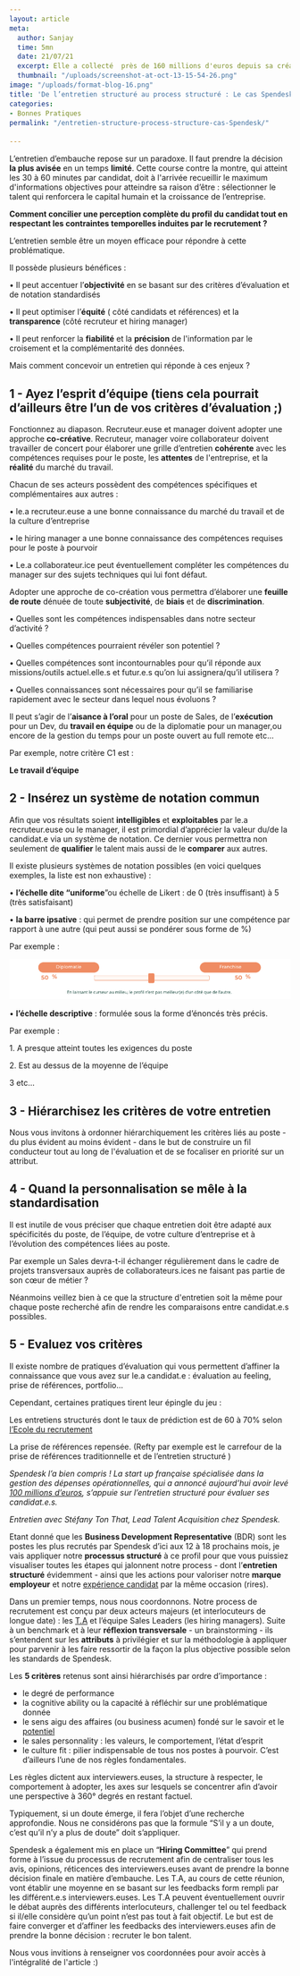 ```yaml
---
layout: article
meta:
  author: Sanjay
  time: 5mn
  date: 21/07/21
  excerpt: Elle a collecté  près de 160 millions d'euros depuis sa création en 2016
  thumbnail: "/uploads/screenshot-at-oct-13-15-54-26.png"
image: "/uploads/format-blog-16.png"
title: 'De l’entretien structuré au process structuré : Le cas Spendesk'
categories:
- Bonnes Pratiques
permalink: "/entretien-structure-process-structure-cas-Spendesk/"

---
```

L’entretien d’embauche repose sur un paradoxe. Il faut prendre la décision **la plus avisée** en un temps **limité**. Cette course contre la montre, qui atteint les 30 à 60 minutes par candidat, doit à l'arrivée recueillir le maximum d'informations objectives pour atteindre sa raison d’être : sélectionner le talent qui renforcera le capital humain et la croissance de l’entreprise.

**Comment concilier une perception complète du profil du candidat tout en respectant les contraintes temporelles induites par le recrutement ?**

L’entretien semble être un moyen efficace pour répondre à cette problématique.

Il possède plusieurs bénéfices :

• Il peut accentuer l’**objectivité** en se basant sur des critères d’évaluation et de notation standardisés

• Il peut optimiser l’**équité** ( côté candidats et références)  et la **transparence** (côté recruteur et hiring manager)

• Il peut renforcer la **fiabilité** et la **précision** de l'information par le croisement et la complémentarité des données.

Mais comment concevoir un entretien qui réponde à ces enjeux ?

## 1 - Ayez l’esprit d’équipe (tiens cela pourrait d’ailleurs être l’un de vos critères d’évaluation ;)

Fonctionnez au diapason. Recruteur.euse et manager doivent adopter une approche **co-créative**. Recruteur, manager voire collaborateur doivent travailler de concert pour élaborer une grille d’entretien **cohérente** avec les compétences requises pour le poste, les **attentes** de l'entreprise, et la **réalité** du marché du travail.

Chacun de ses acteurs possèdent des compétences spécifiques et complémentaires aux autres :

• le.a recruteur.euse a une bonne connaissance du marché du travail et de la culture d’entreprise

• le hiring manager a une bonne connaissance des compétences requises pour le poste à pourvoir

• Le.a collaborateur.ice peut éventuellement compléter les compétences du manager sur des sujets techniques qui lui font défaut.

Adopter une approche de co-création vous permettra d’élaborer une **feuille de route** dénuée de toute **subjectivité**, de **biais** et de **discrimination**.

• Quelles sont les compétences indispensables dans notre secteur d’activité ?

• Quelles compétences pourraient révéler son potentiel ?

• Quelles compétences sont incontournables pour qu’il réponde aux missions/outils actuel.elle.s et futur.e.s qu’on lui assignera/qu’il utilisera ?

• Quelles connaissances sont nécessaires pour qu’il se familiarise rapidement avec le secteur dans lequel nous évoluons ?

Il peut s’agir de l’**aisance à l’oral** pour un poste de Sales, de l’**exécution** pour un Dev, du **travail en équipe** ou de la diplomatie pour un manager,ou encore de  la gestion du temps pour un poste ouvert au full remote etc…

Par exemple, notre critère C1 est :

**Le travail d’équipe**

## 2 - Insérez un système de notation commun

Afin que vos résultats soient **intelligibles** et **exploitables** par le.a recruteur.euse ou le manager, il est primordial d’apprécier la valeur du/de la candidat.e via un système de notation. Ce dernier vous permettra non seulement de **qualifier** le talent mais aussi de le **comparer** aux autres.

Il existe plusieurs systèmes de notation possibles (en voici quelques exemples, la liste est non exhaustive) :

• **l’échelle dite “uniforme**”ou échelle de Likert : de 0 (très insuffisant) à 5 (très  satisfaisant)

• **la barre ipsative** : qui permet de prendre position sur une compétence par rapport à une autre (qui peut aussi se pondérer sous forme de %)

Par exemple :

![](/uploads/barreipsativerefty.png)

• **l’échelle descriptive** : formulée sous la forme d’énoncés très précis.

Par exemple :

1\. A presque atteint toutes les exigences du poste

2\. Est au dessus de la moyenne de l’équipe

3 etc...

## 3 - Hiérarchisez les critères de votre entretien

Nous vous invitons à ordonner hiérarchiquement les critères liés au poste - du plus évident au moins évident -  dans le but de construire un fil conducteur tout au long de l'évaluation et de se focaliser en priorité sur un attribut.

## 4 - Quand la personnalisation se mêle à la standardisation

Il est inutile de vous préciser que chaque entretien doit être adapté aux spécificités du poste, de l’équipe, de votre culture d’entreprise et à l’évolution des compétences liées au poste.

Par exemple un Sales devra-t-il échanger régulièrement dans le cadre de projets transversaux auprès de collaborateurs.ices ne faisant pas partie de son cœur de métier ?

Néanmoins veillez bien à ce que la structure d'entretien soit la même pour chaque poste recherché afin de rendre les comparaisons entre candidat.e.s possibles.

## 5 - Evaluez vos critères

Il existe nombre de pratiques d’évaluation qui vous permettent d’affiner la connaissance que vous avez sur le.a candidat.e : évaluation au feeling, prise de références, portfolio…

Cependant, certaines pratiques tirent leur épingle du jeu :

Les entretiens structurés dont le taux de prédiction est de 60 à 70% selon [l’Ecole du recrutement](https://lecoledurecrutement.fr/comment-mettre-en-place-les-entretiens-structures/)

La prise de références repensée. (Refty par exemple est le carrefour de la prise de références traditionnelle et de l’entretien structuré )

_Spendesk l’a bien compris ! La start up française spécialisée dans la gestion des dépenses opérationnelles, qui a annoncé aujourd’hui avoir levé_ [_100 millions d’euros_](https://www.lemonde.fr/economie/article/2021/07/21/la-start-up-francaise-spendesk-leve-100-millions-d-euros_6089006_3234.html)_, s’appuie sur l’entretien structuré pour évaluer ses candidat.e.s._

_Entretien avec Stéfany Ton That, Lead Talent Acquisition chez Spendesk._

Etant donné que les **Business Development Representative** (BDR) sont les postes les plus recrutés par Spendesk d’ici aux 12 à 18 prochains mois, je vais appliquer notre **processus structuré** à ce profil pour que vous puissiez visualiser toutes les étapes qui jalonnent notre process - dont l’**entretien structuré** évidemment - ainsi que les actions pour valoriser notre **marque employeur** et notre [expérience candidat](https://blog.refty.co/qu-est-ce-que-experience-candidat/) par la même occasion (rires).

Dans un premier temps, nous nous coordonnons. Notre process de recrutement est conçu par deux acteurs majeurs (et interlocuteurs de longue date) : les [T.A](https://blog.refty.co/recruteur-un-poste-de-reve/) et l’équipe Sales Leaders (les hiring managers). Suite à un benchmark et à leur **réflexion transversale** - un brainstorming -  ils s’entendent sur les **attributs** à privilégier et sur la méthodologie à appliquer pour parvenir à les faire ressortir de la façon la plus objective possible selon les standards de Spendesk.

Les **5 critères** retenus sont ainsi hiérarchisés par ordre d’importance :

* le degré de performance
* la cognitive ability ou la capacité à réfléchir sur une problématique donnée
* le sens aigu des affaires (ou business acumen) fondé sur le savoir et le [potentiel ](https://blog.refty.co/5-outils-pour-mesurer-potentiel-candidat/)
* le sales personnality : les valeurs, le comportement, l’état d’esprit
* le culture fit : pilier indispensable de tous nos postes à pourvoir. C’est d’ailleurs l’une de nos règles fondamentales.

Les règles dictent aux interviewers.euses, la structure à respecter, le comportement à adopter, les axes sur lesquels se concentrer afin d’avoir une perspective à 360° degrés en restant factuel.

Typiquement, si un doute émerge, il fera l’objet d’une recherche approfondie. Nous ne considérons pas que la formule “S’il y a un doute, c’est qu’il n’y a plus de doute” doit s’appliquer.

Spendesk a également mis en place un “**Hiring Committee**” qui prend forme à l’issue du processus de recrutement afin de centraliser tous les avis, opinions, réticences des interviewers.euses avant de prendre la bonne décision finale en matière d’embauche. Les T.A, au cours de cette réunion, vont établir une moyenne en se basant sur les feedbacks form rempli par les différent.e.s interviewers.euses. Les T.A peuvent éventuellement ouvrir le débat auprès des différents interlocuteurs, challenger tel ou tel feedback si il/elle considère qu’un point n’est pas tout à fait objectif. Le but est de faire converger et d’affiner les feedbacks des interviewers.euses afin de prendre la bonne décision : recruter le bon talent.

Nous vous invitions à renseigner vos coordonnées pour avoir accès à l'intégralité de l'article :)

<!--\[if lte IE 8\]>
<script charset="utf-8" type="text/javascript" src="//js.hsforms.net/forms/v2-legacy.js"></script>
<!\[endif\]-->
<script charset="utf-8" type="text/javascript" src="//js.hsforms.net/forms/v2.js"></script>
<script>
hbspt.forms.create({
region: "na1",
portalId: "9017898",
formId: "d5369557-47d8-4f65-af2e-08eeb8358cc5"
});
</script>

<!-- Start of HubSpot Embed Code -->
<script type="text/javascript" id="hs-script-loader" async defer src="//js.hs-scripts.com/9017898.js"></script>
<!-- End of HubSpot Embed Code -->